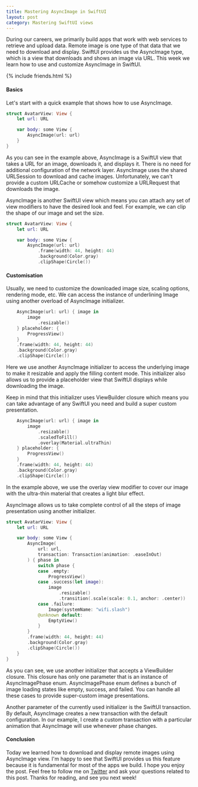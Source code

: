 ```yaml
---
title: Mastering AsyncImage in SwiftUI
layout: post
category: Mastering SwiftUI views
---
```


During our careers, we primarily build apps that work with web services to retrieve and upload data. Remote image is one type of that data that we need to download and display. SwiftUI provides us the AsyncImage type, which is a view that downloads and shows an image via URL. This week we learn how to use and customize AsyncImage in SwiftUI.

{% include friends.html %}

#### Basics
Let's start with a quick example that shows how to use AsyncImage.

```swift
struct AvatarView: View {
    let url: URL

    var body: some View {
        AsyncImage(url: url)
    }
}
```

As you can see in the example above, AsyncImage is a SwiftUI view that takes a URL for an image, downloads it, and displays it. There is no need for additional configuration of the network layer. AsyncImage uses the shared URLSession to download and cache images. Unfortunately, we can't provide a custom URLCache or somehow customize a URLRequest that downloads the image.

AsyncImage is another SwiftUI view which means you can attach any set of view modifiers to have the desired look and feel. For example, we can clip the shape of our image and set the size.

```swift
struct AvatarView: View {
    let url: URL

    var body: some View {
        AsyncImage(url: url)
            .frame(width: 44, height: 44)
            .background(Color.gray)
            .clipShape(Circle())
```

#### Customisation
Usually, we need to customize the downloaded image size, scaling options, rendering mode, etc. We can access the instance of underlining Image using another overload of AsyncImage initializer.

```swift
    AsyncImage(url: url) { image in
        image
            .resizable()
    } placeholder: {
        ProgressView()
    }
    .frame(width: 44, height: 44)
    .background(Color.gray)
    .clipShape(Circle())
```

Here we use another AsyncImage initializer to access the underlying image to make it resizable and apply the filling content mode. This initializer also allows us to provide a placeholder view that SwiftUI displays while downloading the image.

Keep in mind that this initializer uses ViewBuilder closure which means you can take advantage of any SwiftUI you need and build a super custom presentation. 

```swift
    AsyncImage(url: url) { image in
        image
            .resizable()
            .scaledToFill()
            .overlay(Material.ultraThin)
    } placeholder: {
        ProgressView()
    }
    .frame(width: 44, height: 44)
    .background(Color.gray)
    .clipShape(Circle())
```

In the example above, we use the overlay view modifier to cover our image with the ultra-thin material that creates a light blur effect.

AsyncImage allows us to take complete control of all the steps of image presentation using another initializer.

```swift
struct AvatarView: View {
    let url: URL

    var body: some View {
        AsyncImage(
            url: url,
            transaction: Transaction(animation: .easeInOut)
        ) { phase in
            switch phase {
            case .empty:
                ProgressView()
            case .success(let image):
                image
                    .resizable()
                    .transition(.scale(scale: 0.1, anchor: .center))
            case .failure:
                Image(systemName: "wifi.slash")
            @unknown default:
                EmptyView()
            }
        }
        .frame(width: 44, height: 44)
        .background(Color.gray)
        .clipShape(Circle())
    }
}
```

As you can see, we use another initializer that accepts a ViewBuilder closure. This closure has only one parameter that is an instance of AsyncImagePhase enum. AsyncImagePhase enum defines a bunch of image loading states like empty, success, and failed. You can handle all these cases to provide super-custom image presentations.	

Another parameter of the currently used initializer is the SwiftUI transaction. By default, AsyncImage creates a new transaction with the default configuration. In our example, I create a custom transaction with a particular animation that AsyncImage will use whenever phase changes.

#### Conclusion
Today we learned how to download and display remote images using AsyncImage view. I'm happy to see that SwiftUI provides us this feature because it is fundamental for most of the apps we build. I hope you enjoy the post. Feel free to follow me on [Twitter](https://twitter.com/mecid) and ask your questions related to this post. Thanks for reading, and see you next week!